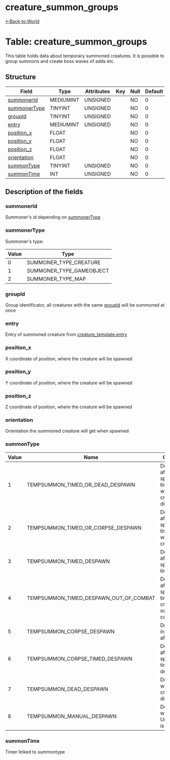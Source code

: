 # creature\_summon\_groups

[<-Back-to:World](database-world)

# Table: creature\_summon\_groups

This table holds data about temporary summoned creatures. It is possible to group summons and create boss waves of adds etc.

## Structure

| Field             | Type      | Attributes | Key | Null | Default | Extra | Comment |
| ----------------- | --------- | ---------- | --- | ---- | ------- | ----- | ------- |
| [summonerId][1]   | MEDIUMINT | UNSIGNED   |     | NO   | 0       |       |         |
| [summonerType][2] | TINYINT   | UNSIGNED   |     | NO   | 0       |       |         |
| [groupId][3]      | TINYINT   | UNSIGNED   |     | NO   | 0       |       |         |
| [entry][4]        | MEDIUMINT | UNSIGNED   |     | NO   | 0       |       |         |
| [position_x][5]   | FLOAT     |            |     | NO   | 0       |       |         |
| [position_y][6]   | FLOAT     |            |     | NO   | 0       |       |         |
| [position_z][7]   | FLOAT     |            |     | NO   | 0       |       |         |
| [orientation][8]  | FLOAT     |            |     | NO   | 0       |       |         |
| [summonType][9]   | TINYINT   | UNSIGNED   |     | NO   | 0       |       |         |
| [summonTime][10]  | INT       | UNSIGNED   |     | NO   | 0       |       |         |

[1]: #summonerid
[2]: #summonertype
[3]: #groupid
[4]: #entry
[5]: #position_x
[6]: #position_y
[7]: #position_z
[8]: #orientation
[9]: #summontype
[10]: #summontime

## **Description of the fields**

### summonerId

Summoner's id depending on [summonerType](#creature_summon_groups-summonerType)

### summonerType

Summoner's type:

| Value | Type                     |
| ----- | ------------------------ |
| 0     | SUMMONER_TYPE_CREATURE   |
| 1     | SUMMONER_TYPE_GAMEOBJECT |
| 2     | SUMMONER_TYPE_MAP        |

### groupId

Group identificator, all creatures with the same [groupId](#creature_summon_groups-groupId) will be summoned at once

### entry

Entry of summoned creature from [creature\_template.entry](creature_template#entry)

### position\_x

X coordinate of position, where the creature will be spawned

### position\_y

Y coordinate of position, where the creature will be spawned

### position\_z

Z coordinate of position, where the creature will be spawned

### orientation

Orientation the summoned creature will get when spawned

### summonType

| Value | Name                                   | Comments                                                            |
| ----- | -------------------------------------- | ------------------------------------------------------------------- |
| 1     | TEMPSUMMON_TIMED_OR_DEAD_DESPAWN       | Despawns after a specified time OR when the creature disappears     |
| 2     | TEMPSUMMON_TIMED_OR_CORPSE_DESPAWN     | Despawns after a specified time OR when the creature dies           |
| 3     | TEMPSUMMON_TIMED_DESPAWN               | Despawns after a specified time                                     |
| 4     | TEMPSUMMON_TIMED_DESPAWN_OUT_OF_COMBAT | Despawns after a specified time after the creature is out of combat |
| 5     | TEMPSUMMON_CORPSE_DESPAWN              | Despawns instantly after death                                      |
| 6     | TEMPSUMMON_CORPSE_TIMED_DESPAWN        | Despawns after a specified time after death                         |
| 7     | TEMPSUMMON_DEAD_DESPAWN                | Despawns when the creature disappears                               |
| 8     | TEMPSUMMON_MANUAL_DESPAWN              | Despawns when UnSummon() is called                                  |

### summonTime

Timer linked to summontype
